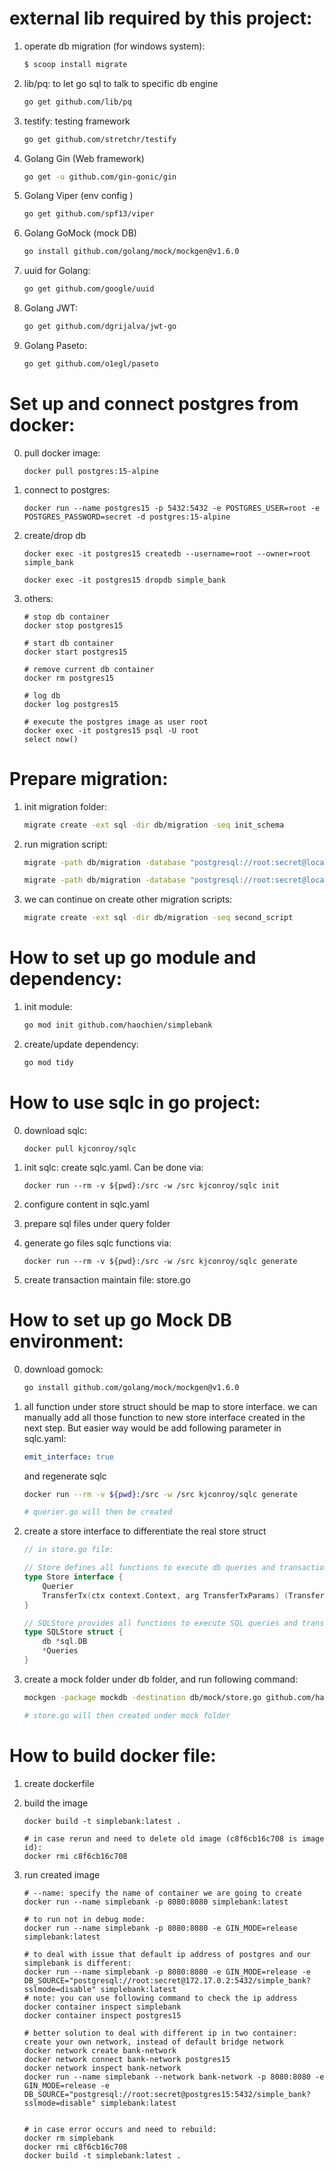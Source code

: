 # external lib required by this project:
1. operate db migration (for windows system):
    ```bash
    $ scoop install migrate
    ```

2. lib/pq: to let go sql to talk to specific db engine
    ```bash
    go get github.com/lib/pq
    ```

3. testify: testing framework
    ```bash
    go get github.com/stretchr/testify
    ```

4. Golang Gin (Web framework)
    ```bash
    go get -u github.com/gin-gonic/gin
    ```

5. Golang Viper (env config )
    ```bash
    go get github.com/spf13/viper
    ```

5. Golang GoMock (mock DB)
    ```bash
    go install github.com/golang/mock/mockgen@v1.6.0
    ```

6. uuid for Golang:
    ```bash
    go get github.com/google/uuid
    ```


7. Golang JWT:
    ```bash
    go get github.com/dgrijalva/jwt-go
    ```

8. Golang Paseto:
    ```bash
    go get github.com/o1egl/paseto
    ```

# Set up and connect postgres from docker:
0. pull docker image:
    ```docker
    docker pull postgres:15-alpine
    ```


1. connect to postgres:
    ```docker
    docker run --name postgres15 -p 5432:5432 -e POSTGRES_USER=root -e POSTGRES_PASSWORD=secret -d postgres:15-alpine
    ```
2. create/drop db
    ```docker
    docker exec -it postgres15 createdb --username=root --owner=root simple_bank

    docker exec -it postgres15 dropdb simple_bank
    ```

3. others:
    ```docker
    # stop db container
    docker stop postgres15

    # start db container
    docker start postgres15

    # remove current db container
    docker rm postgres15

    # log db 
    docker log postgres15

    # execute the postgres image as user root
    docker exec -it postgres15 psql -U root
    select now()
    ```


# Prepare migration:
1. init migration folder:
    ```bash
    migrate create -ext sql -dir db/migration -seq init_schema
    ```

2. run migration script:
    ```bash
    migrate -path db/migration -database "postgresql://root:secret@localhost:5432/simple_bank?sslmode=disable" -verbose up

    migrate -path db/migration -database "postgresql://root:secret@localhost:5432/simple_bank?sslmode=disable" -verbose down
    ```

3. we can continue on create other migration scripts:
    ```bash
    migrate create -ext sql -dir db/migration -seq second_script
    ```


# How to set up go module and dependency:
1. init module:
    ```bash
    go mod init github.com/haochien/simplebank
    ```
2. create/update dependency:
    ```bash
    go mod tidy
    ```


# How to use sqlc in go project:
0. download sqlc:
    ```docker
    docker pull kjconroy/sqlc
    ```
1. init sqlc: create sqlc.yaml. Can be done via:
    ```docker
    docker run --rm -v ${pwd}:/src -w /src kjconroy/sqlc init
    ```
2. configure content in sqlc.yaml
3. prepare sql files under query folder
4. generate go files sqlc functions via:
    ```docker
    docker run --rm -v ${pwd}:/src -w /src kjconroy/sqlc generate
    ```

5. create transaction maintain file: store.go 


# How to set up go Mock DB environment:
0. download gomock:
    ```bash
    go install github.com/golang/mock/mockgen@v1.6.0
    ```
 

1. all function under store struct should be map to store interface.
   we can manually add all those function to new store interface created in the next step.
   But easier way would be add following parameter in sqlc.yaml:
   ```yaml
   emit_interface: true
   ```
   and regenerate sqlc
    ```bash
    docker run --rm -v ${pwd}:/src -w /src kjconroy/sqlc generate

    # querier.go will then be created 
    ```

    

2. create a store interface to differentiate the real store struct
    ```go
    // in store.go file: 

    // Store defines all functions to execute db queries and transactions
    type Store interface {
        Querier
        TransferTx(ctx context.Context, arg TransferTxParams) (TransferTxResult, error)
    }

    // SQLStore provides all functions to execute SQL queries and transactions
    type SQLStore struct {
        db *sql.DB
        *Queries
    }

    ```

3. create a mock folder under db folder, and run following command:
    ```bash
    mockgen -package mockdb -destination db/mock/store.go github.com/haochien/simplebank/db/sqlc Store

    # store.go will then created under mock folder
    ```


# How to build docker file:
1. create dockerfile

2. build the image
    ```docker
    docker build -t simplebank:latest .

    # in case rerun and need to delete old image (c8f6cb16c708 is image id):
    docker rmi c8f6cb16c708 
    ```

3. run created image
    ```docker
    # --name: specify the name of container we are going to create
    docker run --name simplebank -p 8080:8080 simplebank:latest

    # to run not in debug mode:
    docker run --name simplebank -p 8080:8080 -e GIN_MODE=release simplebank:latest

    # to deal with issue that default ip address of postgres and our simplebank is different:
    docker run --name simplebank -p 8080:8080 -e GIN_MODE=release -e DB_SOURCE="postgresql://root:secret@172.17.0.2:5432/simple_bank?sslmode=disable" simplebank:latest
    # note: you can use following command to check the ip address
    docker container inspect simplebank
    docker container inspect postgres15  

    # better solution to deal with different ip in two container: create your own network, instead of default bridge network
    docker network create bank-network
    docker network connect bank-network postgres15
    docker network inspect bank-network
    docker run --name simplebank --network bank-network -p 8080:8080 -e GIN_MODE=release -e DB_SOURCE="postgresql://root:secret@postgres15:5432/simple_bank?sslmode=disable" simplebank:latest


    # in case error occurs and need to rebuild:
    docker rm simplebank
    docker rmi c8f6cb16c708 
    docker build -t simplebank:latest .
    ```